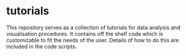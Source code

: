 # tutorials
This repository serves as a collection of tutorials for data analysis and visualisation procedures. It contains off the shelf code which is
customizable to fit the needs of the user. Details of how to do this are included in the code scripts.
